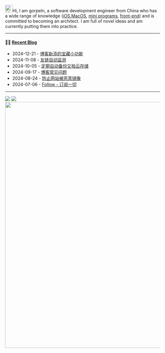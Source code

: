 

<img src='https://img.gorpeln.top/p/Hi.gif' alt='Hi' width="24"/>Hi, I am gorpeln, a software development engineer from China who has a wide range of knowledge ([iOS](https://gorpeln.top/works),[MacOS](https://gorpeln.top/works), [mini programs](https://gorpeln.top/works), [front-end](https://gorpeln.top/works)) and is committed to becoming an architect. I am full of novel ideas and am currently putting them into practice.  

---

#### 🤾‍♂️ <a href="https://gorpeln.top" target="_blank">Recent Blog</a>
 
<!-- blog starts -->
* 2024-12-21 - <a href='https://gorpeln.top/article/17347655378' target='_blank'>博客新添的宝藏小功能</a>
* 2024-11-08 - <a href='https://gorpeln.top/article/17310530239' target='_blank'>友链自动监测</a>
* 2024-10-05 - <a href='https://gorpeln.top/article/17280983368' target='_blank'>定期自动备份又拍云存储</a>
* 2024-09-17 - <a href='https://gorpeln.top/article/17265361548' target='_blank'>博客常见问题</a>
* 2024-08-24 - <a href='https://gorpeln.top/article/17245056864' target='_blank'>防止网站被恶意镜像</a>
* 2024-07-06 - <a href='https://gorpeln.top/article/17202356559' target='_blank'>Follow - 订阅一切</a>
<!-- blog ends -->
---
 

<picture>
  <source
    srcset="https://github.202090.xyz/api?username=gorpeln&show_icons=true&hide_border=true&line_height=24&theme=dark"
    media="(prefers-color-scheme: dark)"
  />
  <img src="https://github.202090.xyz/api?username=gorpeln&show_icons=true&hide_border=true&line_height=24" />
</picture>
<picture>
  <source
    srcset="https://github.202090.xyz/api/top-langs/?username=gorpeln&layout=compact&hide_border=true&langs_count=8&theme=dark"
    media="(prefers-color-scheme: dark)"
  />
  <img src="https://github.202090.xyz/api/top-langs/?username=gorpeln&layout=compact&hide_border=true&langs_count=8" />
</picture>

<img width="800" src="https://github-readme-activity-graph.vercel.app/graph?username=gorpeln&theme=github-compact&hide_border=true&area=true" />




